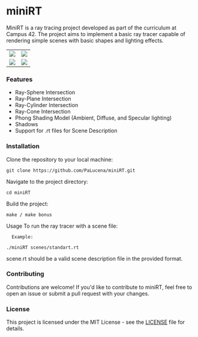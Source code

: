 # miniRT
MiniRT is a ray tracing project developed as part of the curriculum at Campus 42. The project aims to implement a basic ray tracer capable of rendering simple scenes with basic shapes and lighting effects.

<table align="center">
  <tr>
    <td align="center"><img src="https://github.com/PaLucena/miniRT/assets/131014763/3f0e9ab4-56e1-4f64-a3ad-121613289d70"></td>
    <td align="center"><img src="https://github.com/PaLucena/miniRT/assets/131014763/bbc99e95-88dc-4737-bc62-b1300c600ea4"></td>
  </tr>
  <tr>
    <td align="center"><img src="https://github.com/PaLucena/miniRT/assets/131014763/d8d3bee7-67bc-43c7-a5e3-90970fc93eac"></td>
    <td align="center"><img src="https://github.com/PaLucena/miniRT/assets/131014763/b35a325d-db05-4a35-9756-e9ed826516bb"></td>
  </tr>
</table>

### Features
- Ray-Sphere Intersection
- Ray-Plane Intersection
- Ray-Cylinder Intersection
- Ray-Cone Intersection
- Phong Shading Model (Ambient, Diffuse, and Specular lighting)
- Shadows
- Support for .rt files for Scene Description

### Installation
Clone the repository to your local machine:
```
git clone https://github.com/PaLucena/miniRT.git
```
Navigate to the project directory:
```
cd miniRT
```
Build the project:
```
make / make bonus
```
Usage
To run the ray tracer with a scene file:
```
  Example:

./miniRT scenes/standart.rt
```
scene.rt should be a valid scene description file in the provided format.

### Contributing
Contributions are welcome! If you'd like to contribute to miniRT, feel free to open an issue or submit a pull request with your changes.

### License
This project is licensed under the MIT License - see the [LICENSE](https://github.com/PaLucena/miniRT/blob/master/LICENSE) file for details.

